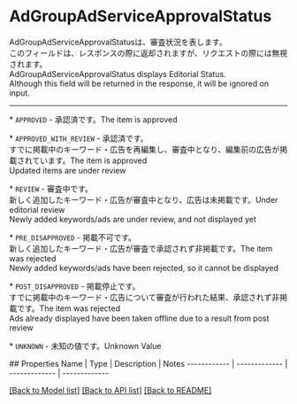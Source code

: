 # AdGroupAdServiceApprovalStatus

<div lang=\"ja\">AdGroupAdServiceApprovalStatusは、審査状況を表します。<br> このフィールドは、レスポンスの際に返却されますが、リクエストの際には無視されます。</div> <div lang=\"en\">AdGroupAdServiceApprovalStatus displays Editorial Status.<br> Although this field will be returned in the response, it will be ignored on input.</div> <hr> <p>* <code>APPROVED</code> - <span lang=\"ja\">承認済です。</span><span lang=\"en\">The item is approved</span></p> <p>* <code>APPROVED_WITH_REVIEW</code> - <span lang=\"ja\">承認済です。<br>すでに掲載中のキーワード・広告を再編集し、審査中となり、編集前の広告が掲載されています。</span><span lang=\"en\">The item is approved<br>Updated items are under review</span></p> <p>* <code>REVIEW</code> - <span lang=\"ja\">審査中です。<br>新しく追加したキーワード・広告が審査中となり、広告は未掲載です。</span><span lang=\"en\">Under editorial review<br>Newly added keywords/ads are under review, and not displayed yet</span></p> <p>* <code>PRE_DISAPPROVED</code> - <span lang=\"ja\">掲載不可です。<br>新しく追加したキーワード・広告が審査で承認されず非掲載です。</span><span lang=\"en\">The item was rejected<br>Newly added keywords/ads have been rejected, so it cannot be displayed</span></p> <p>* <code>POST_DISAPPROVED</code> - <span lang=\"ja\">掲載停止です。<br>すでに掲載中のキーワード・広告について審査が行われた結果、承認されず非掲載です。</span><span lang=\"en\">The item was rejected<br>Ads already displayed have been taken offline due to a result from post review</span></p> <p>* <code>UNKNOWN</code> - <span lang=\"ja\">未知の値です。</span><span lang=\"en\">Unknown Value</span></p> 
## Properties
Name | Type | Description | Notes
------------ | ------------- | ------------- | -------------

[[Back to Model list]](../README.md#documentation-for-models) [[Back to API list]](../README.md#documentation-for-api-endpoints) [[Back to README]](../README.md)


